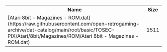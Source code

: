 <table>
<tr><th>Name</th><th>Size</th></tr>
<tr><td>
[Atari 8bit - Magazines - ROM.dat](https://raw.githubusercontent.com/open-retrogaming-archive/dat-catalog/main/root/basic/TOSEC-PIX/Atari/8bit/Magazines/ROM/Atari 8bit - Magazines - ROM.dat)
</td><td>1511</td></tr>
</table>
